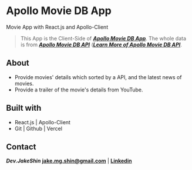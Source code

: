 # Apollo Movie DB App
Movie App with React.js and Apollo-Client

>This App is the Client-Side of ***[Apollo Movie DB App](https://github.com/jake-mg-shin/movie-app-v2)***. The whole data is from ***[Apollo Movie DB API](https://movie-api-graphql.now.sh/)*** (***[Learn More of Apollo Movie DB API](https://github.com/jake-mg-shin/my-movie-db-api-graphql)***.

## About

- Provide movies' details which sorted by a API, and the latest news of movies.
- Provide a trailer of the movie's details from YouTube.

## Built with

- React.js | Apollo-Client
- Git | Github | Vercel

## Contact

***Dev.JakeShin***  **jake.mg.shin@gmail.com** | **[Linkedin](https://www.linkedin.com/in/developer-js/)**
